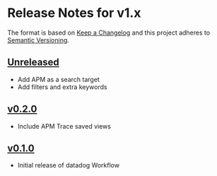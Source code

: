 # Release Notes for v1.x

The format is based on [Keep a Changelog](http://keepachangelog.com/en/1.0.0/)
and this project adheres to [Semantic Versioning](http://semver.org/spec/v2.0.0.html).

## [Unreleased]
* Add APM as a search target
* Add filters and extra keywords

## [v0.2.0]

* Include APM Trace saved views

## [v0.1.0]

* Initial release of datadog Workflow

[Unreleased]: https://github.com/lukewaite/alfred-datadog/compare/v0.2.0...HEAD
[v0.2.0]: https://github.com/lukewaite/alfred-datadog/compare/v0.1.0...v0.2.0
[v0.1.0]: https://github.com/lukewaite/alfred-datadog/compare/v0.0.1...v0.1.0
